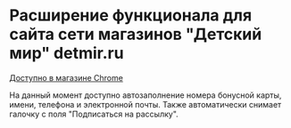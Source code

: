 # Расширение функционала для сайта сети магазинов "Детский мир" detmir.ru

[Доступно в магазине Chrome](https://chrome.google.com/webstore/detail/bkhicofkfcppnjbdjjpiebhmlllmdlko/)

На данный момент доступно автозаполнение номера бонусной карты, имени, телефона и электронной почты. Также автоматически снимает галочку с поля "Подписаться на рассылку".
